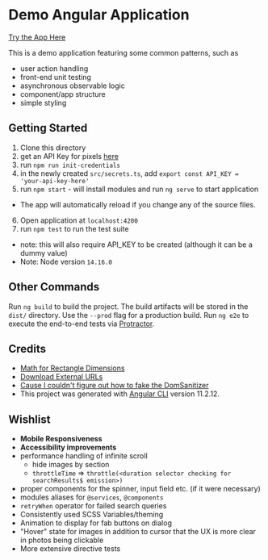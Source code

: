 # Demo Angular Application

[Try the App Here](https://bparrish17.github.io/pexel-gallery/)

This is a demo application featuring some common patterns, such as 
- user action handling
- front-end unit testing
- asynchronous observable logic
- component/app structure
- simple styling

## Getting Started

1. Clone this directory
2. get an API Key for pixels [here](https://www.pexels.com/api)
3. run `npm run init-credentials`
4. in the newly created `src/secrets.ts`, add `export const API_KEY = 'your-api-key-here'`
5. run `npm start` - will install modules and run `ng serve` to start application
  - The app will automatically reload if you change any of the source files.
6. Open application at `localhost:4200`
7. run `npm test` to run the test suite
  - note: this will also require API_KEY to be created (although it can be a dummy value)
- Note: Node version `14.16.0`

## Other Commands

Run `ng build` to build the project. The build artifacts will be stored in the `dist/` directory. Use the `--prod` flag for a production build.
Run `ng e2e` to execute the end-to-end tests via [Protractor](http://www.protractortest.org/).

## Credits

- [Math for Rectangle Dimensions](https://stackoverflow.com/questions/1373035/how-do-i-scale-one-rectangle-to-the-maximum-size-possible-within-another-rectang)
- [Download External URLs](https://stackoverflow.com/questions/51076581/download-images-using-html-or-javascript)
- [Cause I couldn't figure out how to fake the DomSanitizer](https://stackoverflow.com/questions/59802807/create-an-instance-of-the-abstract-class-domsanitizer)
- This project was generated with [Angular CLI](https://github.com/angular/angular-cli) version 11.2.12.

## Wishlist

- **Mobile Responsiveness**
- **Accessibility improvements**
- performance handling of infinite scroll
  - hide images by section
  - `throttleTime` => `throttle(<duration selector checking for searchResults$ emission>)`
- proper components for the spinner, input field etc. (if it were necessary)
- modules aliases for `@services`, `@components`
- `retryWhen` operator for failed search queries
- Consistently used SCSS Variables/theming
- Animation to display for fab buttons on dialog
- "Hover" state for images in addition to cursor that the UX is more clear in photos being clickable
- More extensive directive tests
